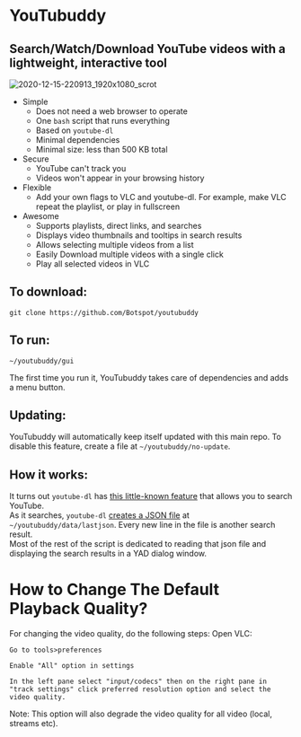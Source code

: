 # YouTubuddy
## Search/Watch/Download YouTube videos with a lightweight, interactive tool

![2020-12-15-220913_1920x1080_scrot](https://user-images.githubusercontent.com/54716352/102304904-3d9cf080-3f24-11eb-9d66-a7e3a75b88fb.png)

- Simple
  - Does not need a web browser to operate
  - One `bash` script that runs everything
  - Based on `youtube-dl`
  - Minimal dependencies
  - Minimal size: less than 500 KB total
- Secure
  - YouTube can't track you
  - Videos won't appear in your browsing history
- Flexible
  - Add your own flags to VLC and youtube-dl. For example, make VLC repeat the playlist, or play in fullscreen
- Awesome
  - Supports playlists, direct links, and searches
  - Displays video thumbnails and tooltips in search results
  - Allows selecting multiple videos from a list
  - Easily Download multiple videos with a single click
  - Play all selected videos in VLC
## To download:
```
git clone https://github.com/Botspot/youtubuddy
```

## To run:
```
~/youtubuddy/gui
```
The first time you run it, YouTubuddy takes care of dependencies and adds a menu button.
## Updating:
YouTubuddy will automatically keep itself updated with this main repo. To disable this feature, create a file at `~/youtubuddy/no-update`.

## How it works:
It turns out `youtube-dl` has [this little-known feature](https://github.com/Botspot/pi-apps/issues/116#issuecomment-743803001) that allows you to search YouTube.  
As it searches, `youtube-dl` [creates a JSON file](https://github.com/Botspot/youtubuddy/blob/51ba7a6e360888fb49a32db2d93480e6ee31cb63/gui#L201) at `~/youtubuddy/data/lastjson`.
Every new line in the file is another search result.  
Most of the rest of the script is dedicated to reading that json file and displaying the search results in a YAD dialog window.



# How to Change The Default Playback Quality?
For changing the video quality, do the following steps:
Open VLC:

    Go to tools>preferences

    Enable "All" option in settings

    In the left pane select "input/codecs" then on the right pane in "track settings" click preferred resolution option and select the video quality.

Note: This option will also degrade the video quality for all video (local, streams etc).
